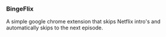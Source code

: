 ### BingeFlix

A simple google chrome extension that skips Netflix intro's and automatically skips to the next episode.
